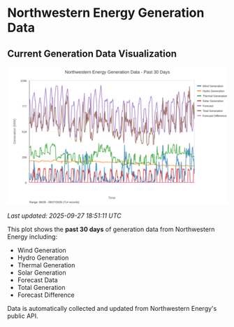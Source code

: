 # Northwestern Energy Generation Data

## Current Generation Data Visualization

![Northwestern Energy Generation Data](images/nwe_generation_plot.svg)

*Last updated: 2025-09-27 18:51:11 UTC*

This plot shows the **past 30 days** of generation data from Northwestern Energy including:
- Wind Generation
- Hydro Generation  
- Thermal Generation
- Solar Generation
- Forecast Data
- Total Generation
- Forecast Difference

Data is automatically collected and updated from Northwestern Energy's public API.

